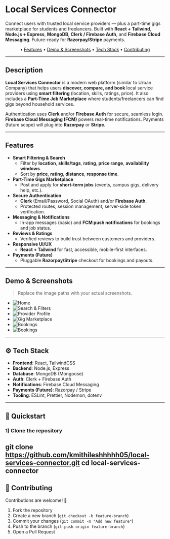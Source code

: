 # Local Services Connector

Connect users with trusted local service providers — plus a part-time gigs marketplace for students and freelancers. Built with **React + Tailwind**, **Node.js + Express**, **MongoDB**, **Clerk / Firebase Auth**, and **Firebase Cloud Messaging**. Future-ready for **Razorpay/Stripe** payments.

<p align="center">
  • <a href="#features">Features</a> •
  <a href="#demo--screenshots">Demo & Screenshots</a> •
  <a href="#tech-stack">Tech Stack</a> •
  <a href="#contributing">Contributing</a> 
</p>

---

## Description

**Local Services Connector** is a modern web platform (similar to Urban Company) that helps users **discover, compare, and book** local service providers using **smart filtering** (location, skills, ratings, price). It also includes a **Part-Time Job Marketplace** where students/freelancers can find gigs beyond household services.

Authentication uses **Clerk** and/or **Firebase Auth** for secure, seamless login. **Firebase Cloud Messaging (FCM)** powers real-time notifications. Payments (future scope) will plug into **Razorpay** or **Stripe**.

---

## Features

- **Smart Filtering & Search**
  - Filter by **location**, **skills/tags**, **rating**, **price range**, **availability windows**.
  - Sort by **price**, **rating**, **distance**, **response time**.
- **Part-Time Gigs Marketplace**
  - Post and apply for **short-term jobs** (events, campus gigs, delivery help, etc.).
- **Secure Authentication**
  - **Clerk** (Email/Password, Social OAuth) and/or **Firebase Auth**.
  - Protected routes, session management, server-side token verification.
- **Messaging & Notifications**
  - In-app messages (basic) and **FCM push notifications** for bookings and job status.
- **Reviews & Ratings**
  - Verified reviews to build trust between customers and providers.
- **Responsive UI/UX**
  - **React + Tailwind** for fast, accessible, mobile-first interfaces.
- **Payments (Future)**
  - Pluggable **Razorpay/Stripe** checkout for bookings and payouts.

---

## Demo & Screenshots

> Replace the image paths with your actual screenshots.

- ![Home](Application-Screenshots/1.png)
- ![Search & Filters](Application-Screenshots/2.png)
- ![Provider Profile](Application-Screenshots/3.png)
- ![Gig Marketplace](Application-Screenshots/4.png)
- ![Bookings](Application-Screenshots/5.png)
- ![Bookings](Application-Screenshots/6.png)

  
---

## ⚙️ Tech Stack

- **Frontend**: React, TailwindCSS  
- **Backend**: Node.js, Express  
- **Database**: MongoDB (Mongoose)  
- **Auth**: Clerk + Firebase Auth  
- **Notifications**: Firebase Cloud Messaging  
- **Payments (Future)**: Razorpay / Stripe  
- **Tooling**: ESLint, Prettier, Nodemon, dotenv  

---


## 🚀 Quickstart

### 1) Clone the repository

git clone https://github.com/kmithileshhhhh05/local-services-connector.git
cd local-services-connector
---


## 🤝 Contributing

Contributions are welcome! 🎉  

1. Fork the repository  
2. Create a new branch (`git checkout -b feature-branch`)  
3. Commit your changes (`git commit -m "Add new feature"`)  
4. Push to the branch (`git push origin feature-branch`)  
5. Open a Pull Request  
